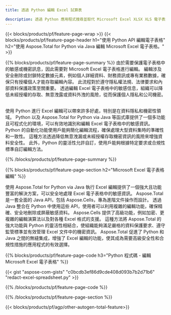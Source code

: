 ```yaml
---
title: 透過 Python 編輯 Excel 試算表 

description: 透過 Python 應用程式搜尋並取代 Microsoft Excel XLSX XLS 電子表格資料。
---
```


{{< blocks/products/pf/feature-page-wrap >}}
{{< blocks/products/pf/feature-page-header h1="使用 Python API 編輯電子表格" h2="使用 Aspose.Total for Python via Java 編輯 Microsoft Excel 電子表格。" >}}

{{% blocks/products/pf/feature-page-summary %}}
由於需要保護電子表格中的敏感或機密訊息，因此需要對 Microsoft Excel 電子表格進行編輯。 編輯涉及安全刪除或封鎖特定數據元素，例如個人詳細資料、財務資訊或專有業務數據，確保只有授權個人才能存取編輯內容。 此流程對於遵守隱私權法規、法律要求和內部資料保護政策至關重要。 透過編輯 Excel 電子表格中的敏感信息，組織可以降低未經授權的存取、無意洩露或資料外洩的風險，從而保護個人隱私和公司機密。 <br /><br />

使用 Python 進行 Excel 編輯可以帶來許多好處，特別是在資料隱私和機密性領域。 Python 以及 Aspose.Total for Python via Java 等函式庫提供了一個多功能且可程式化的環境，可以有效地識別和編輯 Excel 電子表格中的敏感資訊。 Python 的自動化功能使用戶能夠簡化編輯流程，確保處理大型資料集時的準確性和一致性。 這種方法透過降低無意洩漏或未經授權存取機密資訊的風險來增強資料安全性。 此外，Python 的靈活性允許自訂，使用戶能夠根據特定要求或合規性標準自訂編輯方法。

{{% /blocks/products/pf/feature-page-summary  %}}

{{% blocks/products/pf/feature-page-section  h2="Microsoft Excel 電子表格編輯" %}}

使用 Aspose.Total for Python via Java 執行 Excel 編輯提供了一個強大且功能豐富的解決方案，可以安全地處理 Excel 電子表格中的敏感資訊。 Aspose.Total 是一套全面的 Java API，包括 Aspose.Cells，專為進階文件操作而設計。 透過 Java 整合在 Python 中使用這些 API，使用者可以利用複雜的編輯功能，確保精確、安全地刪除或屏蔽敏感資料。 Aspose.Cells 提供了高級功能，例如加密、更複雜的編輯演算法以及對各種 Excel 格式的支援。 這種方法將 Aspose.Total 的強大功能與 Python 的靈活性相結合，使組織能夠滿足嚴格的資料保護要求、遵守監管標準並有效管理 Excel 文件中的機密資訊。 Aspose.Total 促進了 Python 和 Java 之間的無縫集成，增強了 Excel 編輯的功能，使其成為需要高級安全性和合規性措施的應用程式的有效選擇。

{{% blocks/products/pf/feature-page-code h3="Python 程式碼 - 編輯 Microsoft Excel 電子表格" %}}

{{< gist "aspose-com-gists" "c0bcdb3ef86d9cde408d093b7b2d71b6" "redact-excel-spreadsheet.py" >}}

{{% /blocks/products/pf/feature-page-code  %}}

{{% /blocks/products/pf/feature-page-section %}}

{{< blocks/products/pf/agp/other-autogen-total-feature>}}